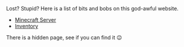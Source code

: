 Lost? Stupid? Here is a list of bits and bobs on this god-awful website.

* [Minecraft Server](/minecraft)
* [Inventory](/inventory)

There is a hidden page, see if you can find it 😉